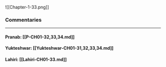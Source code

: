 ![[Chapter-1-33.png]]

### Commentaries

---

#### Pranab: [[P-CH01-32,33,34.md]]

#### Yukteshwar: [[Yukteshwar-CH01-31,32,33,34.md]]

#### Lahiri: [[Lahiri-CH01-33.md]]

